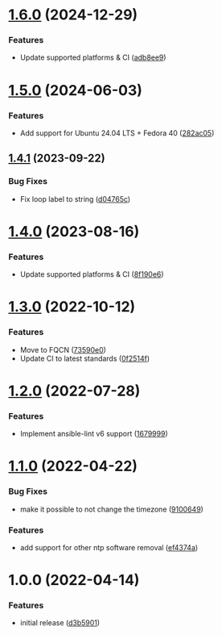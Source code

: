 # [1.6.0](https://github.com/de-it-krachten/ansible-role-timesync/compare/v1.5.0...v1.6.0) (2024-12-29)


### Features

* Update supported platforms & CI ([adb8ee9](https://github.com/de-it-krachten/ansible-role-timesync/commit/adb8ee96ab3189040a3febba9038bb363af7c6e4))

# [1.5.0](https://github.com/de-it-krachten/ansible-role-timesync/compare/v1.4.1...v1.5.0) (2024-06-03)


### Features

* Add support for Ubuntu 24.04 LTS + Fedora 40 ([282ac05](https://github.com/de-it-krachten/ansible-role-timesync/commit/282ac05a2bda1c1bea83293cd30faa7d28aff1c9))

## [1.4.1](https://github.com/de-it-krachten/ansible-role-timesync/compare/v1.4.0...v1.4.1) (2023-09-22)


### Bug Fixes

* Fix loop label to string ([d04765c](https://github.com/de-it-krachten/ansible-role-timesync/commit/d04765ccdd6c03d02f9c3fbb8cc2b8baa1749634))

# [1.4.0](https://github.com/de-it-krachten/ansible-role-timesync/compare/v1.3.0...v1.4.0) (2023-08-16)


### Features

* Update supported platforms & CI ([8f190e6](https://github.com/de-it-krachten/ansible-role-timesync/commit/8f190e64131bed7bee9c8530095cda4b90cfa34f))

# [1.3.0](https://github.com/de-it-krachten/ansible-role-timesync/compare/v1.2.0...v1.3.0) (2022-10-12)


### Features

* Move to FQCN ([73590e0](https://github.com/de-it-krachten/ansible-role-timesync/commit/73590e00a84b962308c76dafef34592584344b27))
* Update CI to latest standards ([0f2514f](https://github.com/de-it-krachten/ansible-role-timesync/commit/0f2514f7c45cb09f2d663932f32a0325b4cb6267))

# [1.2.0](https://github.com/de-it-krachten/ansible-role-timesync/compare/v1.1.0...v1.2.0) (2022-07-28)


### Features

* Implement ansible-lint v6 support ([1679999](https://github.com/de-it-krachten/ansible-role-timesync/commit/167999992d22d62cda626820077edbf7885898a7))

# [1.1.0](https://github.com/de-it-krachten/ansible-role-timesync/compare/v1.0.0...v1.1.0) (2022-04-22)


### Bug Fixes

* make it possible to not change the timezone ([9100649](https://github.com/de-it-krachten/ansible-role-timesync/commit/9100649e79d01830707e05548f49b4f102c31ee9))


### Features

* add support for other ntp software removal ([ef4374a](https://github.com/de-it-krachten/ansible-role-timesync/commit/ef4374a4135c18e1d370e7939ad4f588e0b1b6fa))

# 1.0.0 (2022-04-14)


### Features

* initial release ([d3b5901](https://github.com/de-it-krachten/ansible-role-timesync/commit/d3b59018c2fb324309a2024b79d108fe47718bfa))
